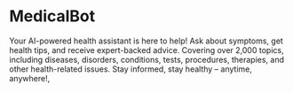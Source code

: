 # MedicalBot
Your AI-powered health assistant is here to help! Ask about symptoms, get health tips, and receive expert-backed advice. Covering over 2,000 topics, including diseases, disorders, conditions, tests, procedures, therapies, and other health-related issues. Stay informed, stay healthy – anytime, anywhere!,
